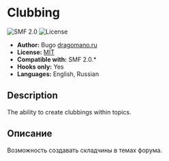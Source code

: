 # Clubbing
![SMF 2.0](https://img.shields.io/badge/SMF-2.0-75879b.svg?style=flat)
![License](https://img.shields.io/github/license/dragomano/clubbing)

* **Author:** Bugo [dragomano.ru](https://dragomano.ru/mods/clubbing)
* **License:** [MIT](https://github.com/dragomano/Clubbing/blob/master/LICENSE)
* **Compatible with:** SMF 2.0.*
* **Hooks only:** Yes
* **Languages:** English, Russian

## Description
The ability to create clubbings within topics.

## Описание
Возможность создавать складчины в темах форума.
